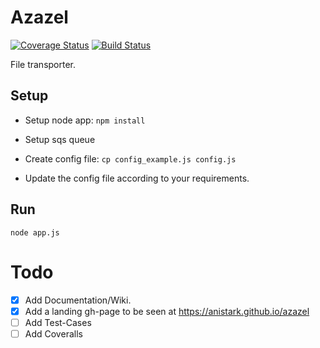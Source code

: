 # Azazel

[![Coverage Status](https://coveralls.io/repos/github/anistark/azazel/badge.svg)](https://coveralls.io/github/anistark/azazel)
[![Build Status](https://travis-ci.org/anistark/azazel.svg?branch=master)](https://travis-ci.org/anistark/azazel)

File transporter.

## Setup

* Setup node app: `npm install`

* Setup sqs queue

* Create config file: `cp config_example.js config.js`

* Update the config file according to your requirements.

## Run

`node app.js`


# Todo

- [x] Add Documentation/Wiki.
- [x] Add a landing gh-page to be seen at https://anistark.github.io/azazel
- [ ] Add Test-Cases
- [ ] Add Coveralls
